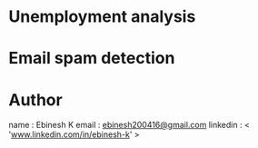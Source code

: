  # Unemployment analysis
# Email spam detection

 # Author
name : Ebinesh K
email : ebinesh200416@gmail.com
linkedin : < 'www.linkedin.com/in/ebinesh-k' >